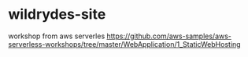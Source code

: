 # wildrydes-site
workshop from aws serverles
https://github.com/aws-samples/aws-serverless-workshops/tree/master/WebApplication/1_StaticWebHosting
